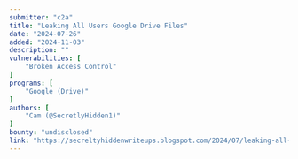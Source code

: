 ```yaml
---
submitter: "c2a"
title: "Leaking All Users Google Drive Files"
date: "2024-07-26"
added: "2024-11-03"
description: ""
vulnerabilities: [
    "Broken Access Control"
]
programs: [
    "Google (Drive)"
]
authors: [
    "Cam (@SecretlyHidden1)"
]
bounty: "undisclosed"
link: "https://secreltyhiddenwriteups.blogspot.com/2024/07/leaking-all-users-google-drive-files.html"
---
```




